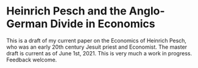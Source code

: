 # Heinrich Pesch and the Anglo-German Divide in Economics
This is a draft of my current paper on the Economics of Heinrich Pesch, who was an early 20th century Jesuit priest and Economist.  The master draft is current as of June 1st, 2021.  This is very much a work in progress.  Feedback welcome.
